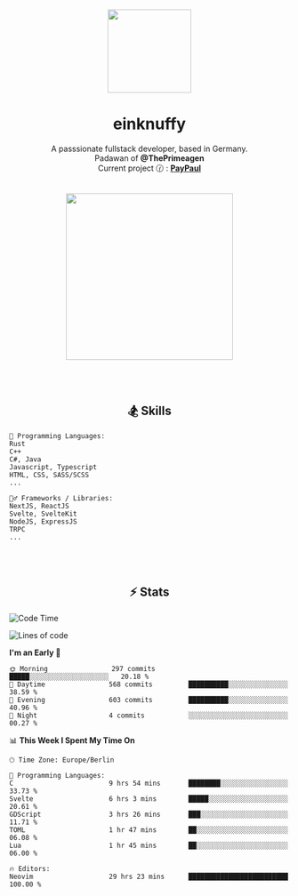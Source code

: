 <p align="center">
   <br />
   <a href="https://github.com/einKnuffy" target="_blank"><img width="150px" src="https://avatars.githubusercontent.com/u/66639485?s=400&u=fc9b6f7cbddb6dfbb93dc63483f7fc7aee75ac2e&v=4" /></a>
   <h1 align="center"><b>einknuffy</b></h1>
   <p align="center">A passsionate fullstack developer, based in Germany. <br/>
   Padawan of <b>@ThePrimeagen</b> <br/>
   Current project 🕜 : <b><a href="https://github.com/einKnuffy/paypaul">PayPaul</a></b><br/><br/>
      
   <p align="center">
      <img src="https://lanyard.cnrad.dev/api/675737917200662539" alt="" width="300px" /></p>
   </p>
</p>

<br/><br/>

<p align="center">
     <h2 align="center"><b>🏂 Skills</b></h2>
      <p align="center">
<!-- <p align="center"><b>That's it. Thanks for reading my profile 🤓</b></p>
<p align="center">
<img align="center" width="150px" src="https://i.kym-cdn.com/entries/icons/facebook/000/016/546/hidethepainharold.jpg" /></p><br/><br/> -->

```text
💬 Programming Languages:
Rust
C++
C#, Java
Javascript, Typescript
HTML, CSS, SASS/SCSS
...

🤹‍♂️ Frameworks / Libraries:
NextJS, ReactJS
Svelte, SvelteKit
NodeJS, ExpressJS
TRPC
...
```
</p>
</p>

<br/><br/>

<p align="center">
    <h2 align="center"><b>⚡ Stats</b></h2>
    <p align="center">

<!--START_SECTION:waka-->
![Code Time](http://img.shields.io/badge/Code%20Time-193%20hrs%2030%20mins-blue)

![Lines of code](https://img.shields.io/badge/From%20Hello%20World%20I%27ve%20Written-9.2%20million%20lines%20of%20code-blue)

**I'm an Early 🐤** 

```text
🌞 Morning                297 commits         █████░░░░░░░░░░░░░░░░░░░░   20.18 % 
🌆 Daytime                568 commits         ██████████░░░░░░░░░░░░░░░   38.59 % 
🌃 Evening                603 commits         ██████████░░░░░░░░░░░░░░░   40.96 % 
🌙 Night                  4 commits           ░░░░░░░░░░░░░░░░░░░░░░░░░   00.27 % 
```


📊 **This Week I Spent My Time On** 

```text
🕑︎ Time Zone: Europe/Berlin

💬 Programming Languages: 
C                        9 hrs 54 mins       ████████░░░░░░░░░░░░░░░░░   33.73 % 
Svelte                   6 hrs 3 mins        █████░░░░░░░░░░░░░░░░░░░░   20.61 % 
GDScript                 3 hrs 26 mins       ███░░░░░░░░░░░░░░░░░░░░░░   11.71 % 
TOML                     1 hr 47 mins        ██░░░░░░░░░░░░░░░░░░░░░░░   06.08 % 
Lua                      1 hr 45 mins        ██░░░░░░░░░░░░░░░░░░░░░░░   06.00 % 

🔥 Editors: 
Neovim                   29 hrs 23 mins      █████████████████████████   100.00 % 
```


<!--END_SECTION:waka-->

   </p>
</p>

<br/>
